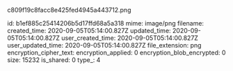c809f19c8facc8e425fed4945a443712.png

id: b1ef885c25414206b5d17ffd68a5a318
mime: image/png
filename: 
created_time: 2020-09-05T05:14:00.827Z
updated_time: 2020-09-05T05:14:00.827Z
user_created_time: 2020-09-05T05:14:00.827Z
user_updated_time: 2020-09-05T05:14:00.827Z
file_extension: png
encryption_cipher_text: 
encryption_applied: 0
encryption_blob_encrypted: 0
size: 15232
is_shared: 0
type_: 4